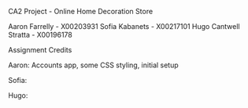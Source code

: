 CA2 Project - Online Home Decoration Store

Aaron Farrelly - X00203931
Sofia Kabanets - X00217101
Hugo Cantwell Stratta - X00196178





Assignment Credits


Aaron: Accounts app, some CSS styling, initial setup

Sofia:

Hugo: